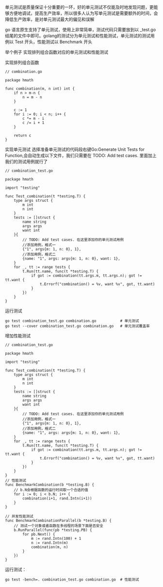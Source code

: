 单元测试是质量保证十分重要的一环，好的单元测试不仅能及时地发现问题，更能够方便地调试，提高生产效率，所以很多人认为写单元测试是需要额外的时间，会降低生产效率，是对单元测试最大的偏见和误解

go 语言原生支持了单元测试，使用上非常简单，测试代码只需要放到以 _test.go 结尾的文件中即可。golang的测试分为单元测试和性能测试，单元测试的测试用例以 Test 开头，性能测试以 Benchmark 开头

举个例子
实现排列组合函数对应的单元测试和性能测试

实现排列组合函数
```
// combination.go

package hmath

func combination(m, n int) int {
    if n > m-n {
        n = m - n
    }

    c := 1
    for i := 0; i < n; i++ {
        c *= m - i
        c /= i + 1
    }

    return c
}
```
实现单元测试
选择准备单元测试的代码段右键Go:Generate Unit Tests for Function,会自动生成以下文件，我们只需要在 TODO: Add test cases. 
里面加上我们的测试用例就行了
```
// combination_test.go

package hmath

import "testing"

func Test_combination(t *testing.T) {
	type args struct {
		m int
		n int
	}
	tests := []struct {
		name string
		args args
		want int
	}{
		// TODO: Add test cases. 在这里添加你的单元测试用例
		//添加用例，格式一
		{"1", args{m: 1, n: 0}, 1},
		//添加用例，格式二
		{name: "1", args: args{m: 1, n: 0}, want: 1},
	}
	for _, tt := range tests {
		t.Run(tt.name, func(t *testing.T) {
			if got := combination(tt.args.m, tt.args.n); got != tt.want {
				t.Errorf("combination() = %v, want %v", got, tt.want)
			}
		})
	}
}

```

运行测试
```
go test combination_test.go combination.go           # 单元测试
go test --cover combination_test.go combination.go   # 单元测试覆盖率
```

增加性能测试
```
// combination_test.go

package hmath

import "testing"

func Test_combination(t *testing.T) {
	type args struct {
		m int
		n int
	}
	tests := []struct {
		name string
		args args
		want int
	}{
		// TODO: Add test cases. 在这里添加你的单元测试用例
		//添加用例，格式一
		{"1", args{m: 1, n: 0}, 1},
		//添加用例，格式二
		{name: "1", args: args{m: 1, n: 0}, want: 1},
	}
	for _, tt := range tests {
		t.Run(tt.name, func(t *testing.T) {
			if got := combination(tt.args.m, tt.args.n); got != tt.want {
				t.Errorf("combination() = %v, want %v", got, tt.want)
			}
		})
	}
}
// 性能测试
func BenchmarkCombination(b *testing.B) {
    // b.N会根据函数的运行时间取一个合适的值
    for i := 0; i < b.N; i++ {
        combination(i+1, rand.Intn(i+1))
    }
}

// 并发性能测试
func BenchmarkCombinationParallel(b *testing.B) {
    // 测试一个对象或者函数在多线程的场景下面是否安全
    b.RunParallel(func(pb *testing.PB) {
        for pb.Next() {
            m := rand.Intn(100) + 1
            n := rand.Intn(m)
            combination(m, n)
        }
    })
}
```
运行测试：
```
go test -bench=. combination_test.go combination.go  # 性能测试
```

